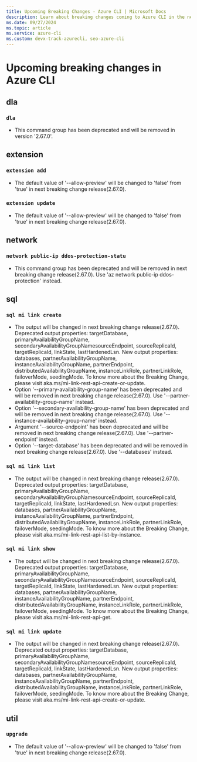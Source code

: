 ```yaml
---
title: Upcoming Breaking Changes - Azure CLI | Microsoft Docs
description: Learn about breaking changes coming to Azure CLI in the next breaking change release
ms.date: 09/27/2024
ms.topic: article
ms.service: azure-cli
ms.custom: devx-track-azurecli, seo-azure-cli
---
```


# Upcoming breaking changes in Azure CLI

## dla

### `dla`

- This command group has been deprecated and will be removed in version '2.67.0'.

## extension

### `extension add`

- The default value of '--allow-preview' will be changed to 'false' from 'true' in next breaking change release(2.67.0).

### `extension update`

- The default value of '--allow-preview' will be changed to 'false' from 'true' in next breaking change release(2.67.0).

## network

### `network public-ip ddos-protection-statu`

- This command group has been deprecated and will be removed in next breaking change release(2.67.0). Use 'az network public-ip ddos-protection' instead.

## sql

### `sql mi link create`

- The output will be changed in next breaking change release(2.67.0). Deprecated output properties: targetDatabase, primaryAvailabilityGroupName, secondaryAvailabilityGroupNamesourceEndpoint, sourceReplicaId, targetReplicaId, linkState, lastHardenedLsn.
New output properties: databases, partnerAvailabilityGroupName, instanceAvailabilityGroupName, partnerEndpoint, distributedAvailabilityGroupName, instanceLinkRole, partnerLinkRole, failoverMode, seedingMode. To know more about the Breaking Change, please visit aka.ms/mi-link-rest-api-create-or-update.
- Option '--primary-availability-group-name' has been deprecated and will be removed in next breaking change release(2.67.0). Use '--partner-availability-group-name' instead.
- Option '--secondary-availability-group-name' has been deprecated and will be removed in next breaking change release(2.67.0). Use '--instance-availability-group-name' instead.
- Argument '--source-endpoint' has been deprecated and will be removed in next breaking change release(2.67.0). Use '--partner-endpoint' instead.
- Option '--target-database' has been deprecated and will be removed in next breaking change release(2.67.0). Use '--databases' instead.

### `sql mi link list`

- The output will be changed in next breaking change release(2.67.0). Deprecated output properties: targetDatabase, primaryAvailabilityGroupName, secondaryAvailabilityGroupNamesourceEndpoint, sourceReplicaId, targetReplicaId, linkState, lastHardenedLsn.
New output properties: databases, partnerAvailabilityGroupName, instanceAvailabilityGroupName, partnerEndpoint, distributedAvailabilityGroupName, instanceLinkRole, partnerLinkRole, failoverMode, seedingMode. To know more about the Breaking Change, please visit aka.ms/mi-link-rest-api-list-by-instance.

### `sql mi link show`

- The output will be changed in next breaking change release(2.67.0). Deprecated output properties: targetDatabase, primaryAvailabilityGroupName, secondaryAvailabilityGroupNamesourceEndpoint, sourceReplicaId, targetReplicaId, linkState, lastHardenedLsn.
New output properties: databases, partnerAvailabilityGroupName, instanceAvailabilityGroupName, partnerEndpoint, distributedAvailabilityGroupName, instanceLinkRole, partnerLinkRole, failoverMode, seedingMode. To know more about the Breaking Change, please visit aka.ms/mi-link-rest-api-get.

### `sql mi link update`

- The output will be changed in next breaking change release(2.67.0). Deprecated output properties: targetDatabase, primaryAvailabilityGroupName, secondaryAvailabilityGroupNamesourceEndpoint, sourceReplicaId, targetReplicaId, linkState, lastHardenedLsn.
New output properties: databases, partnerAvailabilityGroupName, instanceAvailabilityGroupName, partnerEndpoint, distributedAvailabilityGroupName, instanceLinkRole, partnerLinkRole, failoverMode, seedingMode. To know more about the Breaking Change, please visit aka.ms/mi-link-rest-api-create-or-update.

## util

### `upgrade`

- The default value of '--allow-preview' will be changed to 'false' from 'true' in next breaking change release(2.67.0).


